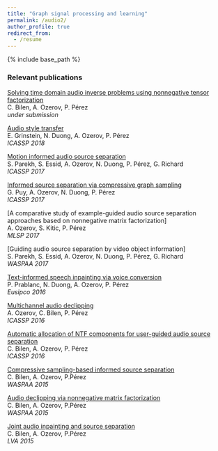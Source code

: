 ```yaml
---
title: "Graph signal processing and learning"
permalink: /audio2/
author_profile: true
redirect_from:
  - /resume
---
```


{% include base_path %}

### Relevant publications

[Solving time domain audio inverse problems using nonnegative tensor factorization](https://hal.inria.fr/hal-01669825/document)  
C. Bilen, A. Ozerov, P. Pérez  
*under submission*

[Audio style transfer](https://arxiv.org/pdf/1710.11385.pdf)  
E. Grinstein, N. Duong, A. Ozerov, P. Pérez  
*ICASSP 2018*

[Motion informed audio source separation](https://hal.archives-ouvertes.fr/hal-01447977/document)  
S. Parekh, S. Essid, A. Ozerov, N. Duong, P. Pérez, G. Richard  
*ICASSP 2017*

[Informed source separation via compressive graph sampling](https://hal.archives-ouvertes.fr/hal-01447982/document)  
G. Puy, A. Ozerov, N. Duong, P. Pérez  
*ICASSP 2017*

[A comparative study of example-guided audio source separation approaches based on nonnegative matrix factorization]  
A. Ozerov, S. Kitic, P. Pérez  
*MLSP 2017*

[Guiding audio source separation by video object information]  
S. Parekh, S. Essid, A. Ozerov, N. Duong, P. Pérez, G. Richard  
*WASPAA 2017*

[Text-informed speech inpainting via voice conversion](https://hal.inria.fr/hal-01271257)  
P. Prablanc, N. Duong, A. Ozerov, P. Pérez  
*Eusipco 2016*

[Multichannel audio declipping](https://hal.inria.fr/hal-01254950v2)  
A. Ozerov, C. Bilen, P. Pérez  
*ICASSP 2016*

[Automatic allocation of NTF components for user-guided audio source separation](https://hal.inria.fr/hal-01259430)  
C. Bilen, A. Ozerov, P. Pérez  
*ICASSP 2016*

[Compressive sampling-based informed source separation](https://hal.inria.fr/hal-01171833/document)  
C. Bilen, A. Ozerov, P.Pérez  
*WASPAA 2015*

[Audio declipping via nonnegative matrix factorization](https://hal.inria.fr/hal-01171813/file/waspaa15a.pdf)  
C. Bilen, A. Ozerov, P.Pérez  
*WASPAA 2015*

[Joint audio inpainting and source separation](https://scholar.google.fr/citations?view_op=view_citation&hl=en&user=8Cph5uQAAAAJ&sortby=pubdate&citation_for_view=8Cph5uQAAAAJ:idthP5jqfYAC)  
C. Bilen, A. Ozerov, P.Pérez  
*LVA 2015*
